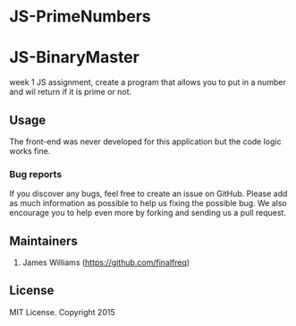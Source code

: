 # JS-PrimeNumbers

# JS-BinaryMaster

week 1 JS assignment, create a program that allows you to put in a number and wil return if it is prime or not.

## Usage

The front-end was never developed for this application but the code logic works fine.


### Bug reports

If you discover any bugs, feel free to create an issue on GitHub. Please add as much information as
possible to help us fixing the possible bug. We also encourage you to help even more by forking and
sending us a pull request.


## Maintainers
1. James Williams (https://github.com/finalfreq)


## License
MIT License. Copyright 2015
